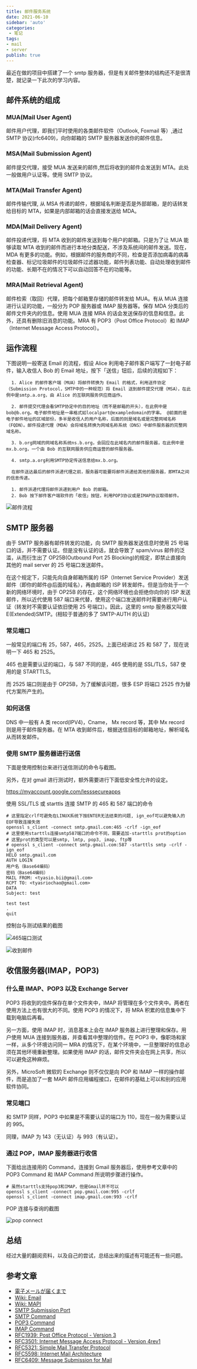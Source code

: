 ```yaml
---
title: 邮件服务系统
date: 2021-06-10
sidebar: 'auto'
categories:
 - 笔记
tags:
- mail
- server
publish: true
---
```



最近在做的项目中搭建了一个 smtp 服务器，但是有关邮件整体的结构还不是很清楚，就记录一下此次的学习内容。

## 邮件系统的组成

### MUA(Mail User Agent)

邮件用户代理，即我们平时使用的各类邮件软件（Outlook, Foxmail 等）,通过 SMTP 协议(rfc6409)，向你邮箱的 SMTP 服务器发送你的邮件信息。

### MSA(Mail Submission Agent)

邮件提交代理，接受 MUA 发送来的邮件,然后将收到的邮件会发送到 MTA。此处一般做用户认证等。使用 SMTP 协议。

### MTA(Mail Transfer Agent)

邮件传输代理, 从 MSA 传递的邮件，根据域名判断是否是外部邮箱，是的话转发给目标的 MTA，如果是内部邮箱的话会直接发送给 MDA。

### MDA(Mail Delivery Agent)

邮件投递代理，将 MTA 收到的邮件发送到每个用户的邮箱。只是为了让 MUA 能够读取 MTA 收到的邮件而进行本地分类配送，不涉及系统间的邮件发送。现在，MDA 有更多的功能。例如，根据邮件的服务商的不同，检查是否添加病毒的病毒检查器、标记垃圾邮件的垃圾邮件过滤器功能，邮件列表功能、自动处理收到邮件的功能、长期不在的情况下可以自动回答不在的功能等。

### MRA(Mail Retrieval Agent)

邮件检索（取回）代理，把每个邮箱里存储的邮件转发给 MUA。有从 MUA 连接进行认证的功能，一般分为 POP 服务器或 IMAP 服务器等。保存 MDA 分类后的邮件文件夹内的信息。使用 MUA 连接 MRA 的话会发送保存的信息和信息。此外，还具有删除旧消息的功能。MRA 有 POP3（Post Office Protocol）和 IMAP（Internet Message Access Protocol）。

## 运作流程

下图说明一般寄送 Email 的流程，假设 Alice 利用电子邮件客户端写了一封电子邮件，输入收信人 Bob 的 Email 地址，按下「送信」钮后，后续的流程如下：
```
  1. Alice 的邮件客户端（MUA）将邮件转换为 Email 的格式，利用送件协定（Submission Protocol，SMTP中的一种规范）将 Email 送到邮件提交代理（MSA），在此例中是smtp.a.org，由 Alice 的互联网服务供应商运作。

  2. 邮件提交代理会看SMTP协定中的目的地址（而不是邮箱的开头），在此例中是bob@b.org。电子邮件地址是一串格式如localpart@exampledomain的字串。 @前面的是电子邮件地址的区域部份，多半是收信人的用户名称，后面的则是域名或是完整网域名称（FQDN）。邮件投递代理（MDA）会将域名转换为网域名称系统（DNS）中邮件服务器的完整网域名称。

  3. b.org网域的网域名称系统ns.b.org，会回应在此域名内的邮件服务器，在此例中是mx.b.org，一个由 Bob 的互联网服务供应商运营的邮件服务器。

  4. smtp.a.org利用SMTP协定传送信息给mx.b.org。

  在邮件送达最后的邮件派递代理之前，服务器可能要将邮件派递给其他的服务器，即MTA之间的信息传递。

  1. 邮件派递代理将邮件派递到用户 Bob 的邮箱。
  2. Bob 按下邮件客户端软件的「收信」按钮，利用POP3协议或是IMAP协议取得邮件。
```

![邮件流程](/images/note/400px-Email.svg.png)

## SMTP 服务器

由于 SMTP 服务器有邮件转发的功能，向 SMTP 服务器发送信息时使用 25 号端口的话，并不需要认证。但是没有认证的话，就会导致了 spam/virus 邮件的泛滥，从而衍生出了 OP25B(Outbound Port 25 Blocking)的规定，即禁止直接向其他的 mail server 的 25 号端口发送邮件。

在这个规定下，只能先向自身邮箱所属的 ISP（Internet Service Provider）发送邮件（即你的邮件@后面的域名），再由邮箱的 ISP 转发邮件。但是当你处于一个新的网络环境时，由于 OP25B 的存在，这个网络环境也会拒绝你向你的 ISP 发送邮件，所以近代使用 587 端口来代替，使用这个端口发送邮件时需要进行用户认证（转发时不需要认证依旧使用 25 号端口）。因此，这里的 smtp 服务器又叫做 E(Extended)SMTP。(相较于普通的多了 SMTP-AUTH 的认证)

### 常见端口

一般常见的端口有 25，587，465，2525。上面已经讲过 25 和 587 了，现在说明一下 465 和 2525。

465 也是需要认证的端口，与 587 不同的是，465 使用的是 SSL/TLS，587 使用的是 STARTTLS。

而 2525 端口则是由于 OP25B，为了缓解该问题，很多 ESP 将端口 2525 作为替代方案所产生的。

### 如何送信

DNS 中一般有 A 类 record(IPV4)，Cname， Mx record 等，其中 Mx record 则是用于邮件服务器。在 MTA 收到邮件后，根据送信目标的邮箱地址，解析域名从而转发邮件。

### 使用 SMTP 服务器进行送信

下面是使用控制台来进行送信测试的命令与截图。

另外，在对 gmail 进行测试时，额外需要进行下面低安全性允许的设定。

https://myaccount.google.com/lesssecureapps

使用 SSL/TLS 或 starttls 连接 SMTP 的 465 和 587 端口的命令
``` shell
# 这里指定crlf可避免在LINUX系统下按ENTER无法结束的问题, ign_eof可以避免输入的EOF导致连接失效
openssl s_client -connect smtp.gmail.com:465 -crlf -ign_eof
# 这里使用starttls连接smtp587端口的命令不同，需要追加-starttls prot的option
# 这里prot的类型可以是smtp, lmtp, pop3, imap, ftp等
# openssl s_client -connect smtp.gmail.com:587 -starttls smtp -crlf -ign_eof
HELO smtp.gmail.com
AUTH LOGIN
用户名（Base64编码）
密码（Base64编码）
MAIL FROM: <tyasio.bii@gmail.com>
RCPT TO: <tyasriochao@gmail.com>
DATA
Subject: test

test test
.
quit
```

 控制台与测试结果的截图

![465端口测试](/images/note/smtp465port.png)

![收到邮件](/images/note/receive-mail.png)

## 收信服务器(IMAP，POP3)

### 什么是 IMAP、POP3 以及 Exchange Server

POP3 将收到的信件保存在单个文件夹中，IMAP 将管理在多个文件夹中。两者在使用方法上也有很大的不同。使用 POP3 的情况下，将 MRA 积累的信息集中下载到电脑后再看。

另一方面，使用 IMAP 时，消息基本上会在 IMAP 服务器上进行整理和保存。用户使用 MUA 连接到服务器，并查看其中整理的信件。在 POP3 中，像职场和家一样，从多个环境访问同一 MRA 的情况下，在某个环境中，一旦整理好的信息必须在其他环境重新整理。如果使用 IMAP 的话，邮件文件夹会在网上共享，所以可以避免这种麻烦。

另外，MicroSoft 微软的 Exchange 则不仅仅是向 POP 和 IMAP 一样的操作邮件，而是追加了一套 MAPI 邮件应用编程接口，在邮件的基础上可以和别的应用软件协同。

### 常见端口

和 SMTP 同样，POP3 中如果是不需要认证的端口为 110，现在一般为需要认证的 995。

同理，IMAP 为 143（无认证）与 993（有认证）。

### 通过 POP，IMAP 服务器进行收信

下面给出连接用的 Command，连接到 Gmail 服务器后，使用参考文章中的 POP3 Command 和 IMAP Command 所说明步骤进行操作。
```
# 虽然starttls支持pop3和IMAP，但是Gmail并不可以
openssl s_client -connect pop.gmail.com:995 -crlf
openssl s_client -connect imap.gmail.com:993 -crlf
```

POP 连接与查询的截图

![pop connect](/images/note/pop-connect.jpg)

## 总结

经过大量的翻阅资料，以及自己的尝试，总结出来的描述有可能还有一些问题。

## 参考文章

*   [電子メールが届くまで](https://titechcomp.github.io/y18-il1j/32-delivery.html)
*   [Wiki: Email](https://en.wikipedia.org/wiki/Email)
*   [Wiki: MAPI](https://en.wikipedia.org/wiki/MAPI)
*   [SMTP Submission Port](https://www.infraexpert.com/study/tcpip18.html)
*   [SMTP Command](http://ash.jp/net/telnet_smtp.htm)
*   [POP3 Command](http://ash.jp/net/telnet_pop3.htm)
*   [IMAP Command](https://tewarid.github.io/2011/05/10/access-imap-server-from-the-command-line-using-openssl.html)
*   [RFC1939: Post Office Protocol - Version 3](https://datatracker.ietf.org/doc/html/rfc1939)
*   [RFC3501: Internet Message Access Protocol - Version 4rev1](https://datatracker.ietf.org/doc/html/rfc3501)
*   [RFC5321: Simple Mail Transfer Protocol](https://datatracker.ietf.org/doc/html/rfc5321)
*   [RFC5598: Internet Mail Architecture](https://datatracker.ietf.org/doc/html/rfc5598)
*   [RFC6409: Message Submission for Mail](https://datatracker.ietf.org/doc/html/rfc6409)